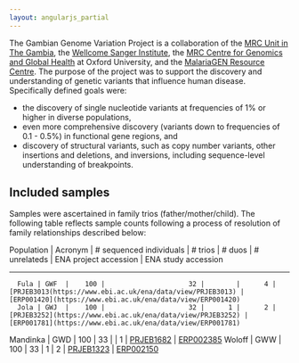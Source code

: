 ```yaml
---
layout: angularjs_partial
---
```


The Gambian Genome Variation Project is a collaboration of the [MRC Unit in The Gambia](http://www.mrc.gm), the [Wellcome Sanger Institute](https://www.sanger.ac.uk), the [MRC Centre for
Genomics and Global Health](https://www.cggh.org/collaborations/mrc-unit-the-gambia) at Oxford
University, and the [MalariaGEN Resource Centre](https://www.malariagen.net). The purpose of the
project was to support the discovery and understanding of genetic variants that influence human
disease. Specifically defined goals were:

  * the discovery of single nucleotide variants at frequencies of 1% or higher in diverse populations,
  * even more comprehensive discovery (variants down to frequencies of 0.1 - 0.5%) in functional gene regions, and
  * discovery of structural variants, such as copy number variants, other insertions and deletions, and inversions, including sequence-level understanding of breakpoints.

## Included samples

Samples were ascertained in family trios (father/mother/child). The following table reflects sample
counts following a process of resolution of family relationships described below:

Population | Acronym | # sequenced individuals | # trios | # duos | # unrelateds | ENA project accession                                      | ENA study accession
----------  -------  -----------------------  -------  ------  ------------  -----------------------                                     ---------------------
      Fula | GWF  |    100 |                     32 |        |      4 |            [PRJEB3013(https://www.ebi.ac.uk/ena/data/view/PRJEB3013) | [ERP001420](https://www.ebi.ac.uk/ena/data/view/ERP001420)
      Jola | GWJ  |    100 |                     32 |      1 |      2 |            [PRJEB3252](https://www.ebi.ac.uk/ena/data/view/PRJEB3252) | [ERP001781](https://www.ebi.ac.uk/ena/data/view/ERP001781)
  Mandinka | GWD  |    100 |                     33 |        |      1 |            [PRJEB1682](https://www.ebi.ac.uk/ena/data/view/PRJEB1682) | [ERP002385](https://www.ebi.ac.uk/ena/data/view/ERP002385)
    Woloff | GWW  |    100 |                     33 |      1 |      2 |            [PRJEB1323](https://www.ebi.ac.uk/ena/data/view/PRJEB1323) | [ERP002150](https://www.ebi.ac.uk/ena/data/view/ERP002150)
